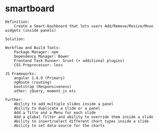 # smartboard

    Definition:
        Create a Smart-Dashboard that lets users Add/Remove/Resize/Move widgets (inside panels)
        
    Solution:

    Workflow and Build Tools:
        Package Manager: npm
        Dependency Manager: Bower
        Frontend Task Runner: Grunt (+ additional plugins)
        CSS Preprocessor: less

    JS Frameworks:
        angular 1.6.9 (Primary)
        ngRoute (routing)
        bootstrap (Responsiveness)
        other: jQuery, moment.js etc
        
    Further:
        Ability to add multiple slides inside a panel
        Ability to duplicate a slide or a panel
        Add a Title and a Menu for each slide
        Add a global filter and ability to override them inside a slide
        Ability to insert/select different chart types inside a slide
        Ability to set data-source for the charts
 
